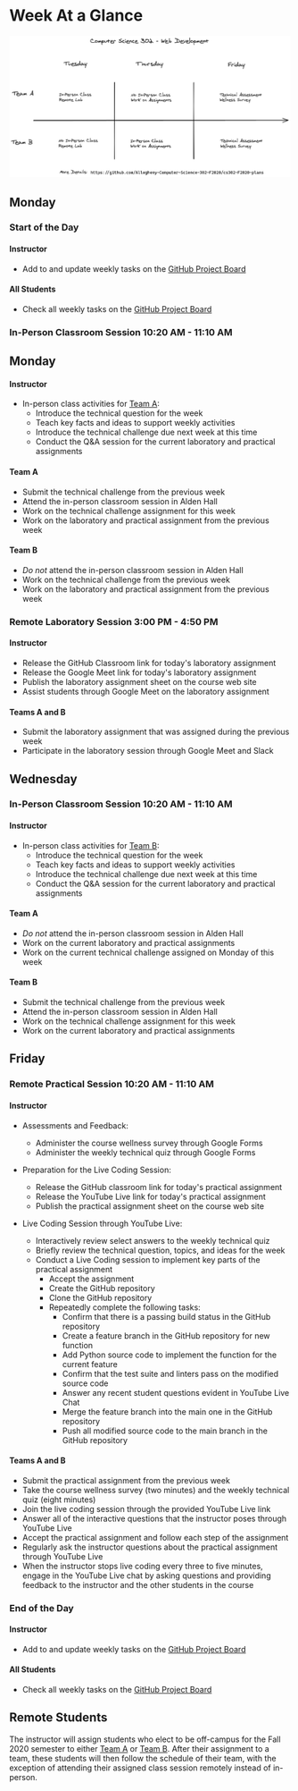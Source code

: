 # Week At a Glance

![](../diagrams/Computer-Science-302-Weekly-Overview.png)

## Monday

### Start of the Day

#### Instructor

- Add to and update weekly tasks on the [GitHub Project
  Board](https://github.com/Allegheny-Computer-Science-302-F2020/cs302-F2020-plans/projects/1)

#### All Students

- Check all weekly tasks on the [GitHub Project
  Board](https://github.com/Allegheny-Computer-Science-302-F2020/cs302-F2020-plans/projects/1)

### In-Person Classroom Session 10:20 AM - 11:10 AM

## Monday

#### Instructor

- In-person class activities for [Team A](../teams/team-a.md):
  - Introduce the technical question for the week
  - Teach key facts and ideas to support weekly activities
  - Introduce the technical challenge due next week at this time
  - Conduct the Q&A session for the current laboratory and practical assignments

#### Team A

- Submit the technical challenge from the previous week
- Attend the in-person classroom session in Alden Hall
- Work on the technical challenge assignment for this week
- Work on the laboratory and practical assignment from the previous week

#### Team B

- *Do not* attend the in-person classroom session in Alden Hall
- Work on the technical challenge from the previous week
- Work on the laboratory and practical assignment from the previous week

### Remote Laboratory Session 3:00 PM - 4:50 PM

#### Instructor

- Release the GitHub Classroom link for today's laboratory assignment
- Release the Google Meet link for today's laboratory assignment
- Publish the laboratory assignment sheet on the course web site
- Assist students through Google Meet on the laboratory assignment

#### Teams A and B

- Submit the laboratory assignment that was assigned during the previous week
- Participate in the laboratory session through Google Meet and Slack

## Wednesday

### In-Person Classroom Session 10:20 AM - 11:10 AM

#### Instructor

- In-person class activities for [Team B](../teams/team-b.md):
  - Introduce the technical question for the week
  - Teach key facts and ideas to support weekly activities
  - Introduce the technical challenge due next week at this time
  - Conduct the Q&A session for the current laboratory and practical assignments

#### Team A

- *Do not* attend the in-person classroom session in Alden Hall
- Work on the current laboratory and practical assignments
- Work on the current technical challenge assigned on Monday of this week

#### Team B

- Submit the technical challenge from the previous week
- Attend the in-person classroom session in Alden Hall
- Work on the technical challenge assignment for this week
- Work on the current laboratory and practical assignments

## Friday

### Remote Practical Session 10:20 AM - 11:10 AM

#### Instructor

- Assessments and Feedback:
  - Administer the course wellness survey through Google Forms
  - Administer the weekly technical quiz through Google Forms

- Preparation for the Live Coding Session:
  - Release the GitHub classroom link for today's practical assignment
  - Release the YouTube Live link for today's practical assignment
  - Publish the practical assignment sheet on the course web site

- Live Coding Session through YouTube Live:
  - Interactively review select answers to the weekly technical quiz
  - Briefly review the technical question, topics, and ideas for the week
  - Conduct a Live Coding session to implement key parts of the practical
    assignment
    - Accept the assignment
    - Create the GitHub repository
    - Clone the GitHub repository
    - Repeatedly complete the following tasks:
      - Confirm that there is a passing build status in the GitHub repository
      - Create a feature branch in the GitHub repository for new function
      - Add Python source code to implement the function for the current feature
      - Confirm that the test suite and linters pass on the modified source code
      - Answer any recent student questions evident in YouTube Live Chat
      - Merge the feature branch into the main one in the GitHub repository
      - Push all modified source code to the main branch in the GitHub
        repository

#### Teams A and B

- Submit the practical assignment from the previous week
- Take the course wellness survey (two minutes) and the weekly technical quiz
  (eight minutes)
- Join the live coding session through the provided YouTube Live link
- Answer all of the interactive questions that the instructor poses through
  YouTube Live
- Accept the practical assignment and follow each step of the assignment
- Regularly ask the instructor questions about the practical assignment through
  YouTube Live
- When the instructor stops live coding every three to five minutes, engage in
  the YouTube Live chat by asking questions and providing feedback to the
  instructor and the other students in the course

### End of the Day

#### Instructor

- Add to and update weekly tasks on the [GitHub Project
  Board](https://github.com/Allegheny-Computer-Science-302-F2020/cs302-F2020-plans/projects/1)

#### All Students

- Check all weekly tasks on the [GitHub Project
  Board](https://github.com/Allegheny-Computer-Science-302-F2020/cs302-F2020-plans/projects/1)

## Remote Students

The instructor will assign students who elect to be off-campus for the Fall 2020
semester to either [Team A](../teams/team-a.md) or [Team B](../teams/team-b.md).
After their assignment to a team, these students will then follow the schedule
of their team, with the exception of attending their assigned class session
remotely instead of in-person.
